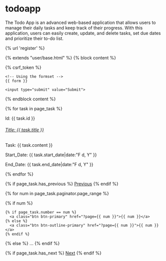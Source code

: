 # todoapp
The Todo App is an advanced web-based application that allows users to manage their daily tasks and keep track of their progress. With this application, users can easily create, update, and delete tasks, set due dates and prioritize their to-do list.

{% url 'register' %}

{% extends "user/base.html" %}
{% block content %}


<form method="POST" enctype="multipart/form-data">
    <!-- Security token -->
    {% csrf_token %}

    <!-- Using the formset -->
    {{ form }}

    <input type="submit" value="Submit">


</form>

{% endblock content %}



<!-- {% extends "user/base.html" %}
{% block content %}
<div class="main">
  <div class="jumbotron">
    {{ object.title }}<br/>
    {{ object.content }}<br/>

    {{ object.date_created|date:"F d, Y" }}<br/>
  <a href="{% url 'task_update' task.id %}">
    <button class="border-0 btn-transition btn btn-outline-success">
      <i class="fa fa-edit">
      </i>
    </button>
  </a>
  <a href="{% url 'task_delete' task.id %}">
    <button type="button" class="border-0 btn-transition btn btn-outline-danger" data-toggle="modal" data-target="#exampleModalLong">
      <i class="fa fa-trash">
      </i>
    </button>
  </a>

  </div>
</div>

{% endblock content %} -->






{% for task in page_task %}
<div class="jumbotroon">
  <article class="media content-section">
    <div class="media-body">
      <div class="article-metadata">
        <p class="mr-2">Id: {{ task.id }}</p>
      </div>
      <h6><a class="article-title" href="{% url 'task_detail' task.id %}">Title: {{ task.title }}</a></h6>
      <p class="article-content">Task: {{ task.content }}</p>
      <p class="article-content">Start_Date: {{ task.start_date|date:"F d, Y" }}</p>
      <p class="article-content">End_Date: {{ task.end_date|date:"F d, Y" }}</p>
    </div>
  </article>
</div>
{% endfor %}

{% if page_task.has_previous %}
  <a class="btn btn-outline-primary" href="?page={{ page_task.previous_page_number }}">Previous</a>
{% endif %}

{% for num in page_task.paginator.page_range %}

  {% if num %}

    {% if page_task.number == num %}
      <a class="btn btn-primary" href="?page={{ num }}">{{ num }}</a>
    {% else %}
      <a class="btn btn-outline-primary" href="?page={{ num }}">{{ num }}</a>
    {% endif %}

  {% else %}
   ...
  {% endif %}



{% if page_task.has_next %}
  <a class="btn btn-outline-primary" href="?page={{ page_task.next_page_number }}">Next</a>
{% endif %}
